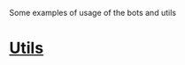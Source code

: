Some examples of usage of the bots and utils

# [Utils](https://github.com/binary-ex-machina/binary.com-bot/wiki/Uses-of-the-Utils)